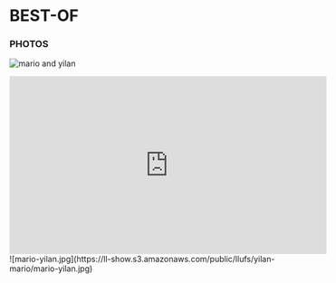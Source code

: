 # BEST-OF


### PHOTOS

![mario and yilan](https://ll-show.s3.amazonaws.com/public/llufs/mario-yilan/mario-yilan.jpg)

<iframe width="560" height="315" src="https://www.youtube.com/embed/qolmz4FlnZ0" frameborder="0" allow="accelerometer; autoplay; encrypted-media; gyroscope; picture-in-picture" allowfullscreen></iframe>![mario-yilan.jpg](https://ll-show.s3.amazonaws.com/public/llufs/yilan-mario/mario-yilan.jpg)
<!--stackedit_data:
eyJoaXN0b3J5IjpbLTc0NzQ1MDIyMl19
-->